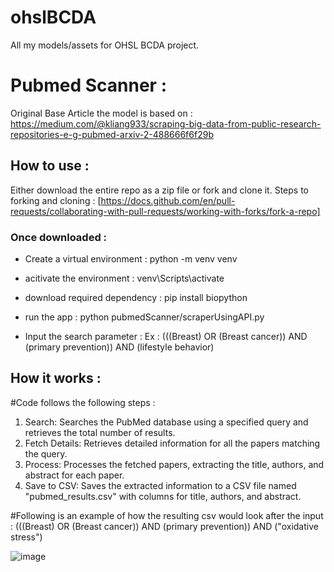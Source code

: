 # ohslBCDA
All my models/assets for OHSL BCDA project.


# Pubmed Scanner :

Original Base Article the model is based on : https://medium.com/@kliang933/scraping-big-data-from-public-research-repositories-e-g-pubmed-arxiv-2-488666f6f29b

## How to use :
Either download the entire repo as a zip file or fork and clone it.
Steps to forking and cloning : [https://docs.github.com/en/pull-requests/collaborating-with-pull-requests/working-with-forks/fork-a-repo]

### Once downloaded :
- Create a virtual environment : python -m venv venv

- acitivate the environment : venv\Scripts\activate

- download required dependency : pip install biopython

- run the app : python pubmedScanner/scraperUsingAPI.py

- Input the search parameter : Ex : (((Breast) OR (Breast cancer)) AND (primary prevention)) AND (lifestyle behavior)

## How it works :

#Code follows the following steps :
1. Search: Searches the PubMed database using a specified query and retrieves the total number of results.
2. Fetch Details: Retrieves detailed information for all the papers matching the query.
3. Process: Processes the fetched papers, extracting the title, authors, and abstract for each paper.
4. Save to CSV: Saves the extracted information to a CSV file named "pubmed_results.csv" with columns for title, authors, and abstract.

#Following is an example of how the resulting csv would look after the input : (((Breast) OR (Breast cancer)) AND (primary prevention)) AND ("oxidative stress")

![image](https://github.com/Yash-29-10-2003/ohslBCDA/assets/89728102/e6583a43-92b8-4afd-9c89-83975e95e409)

